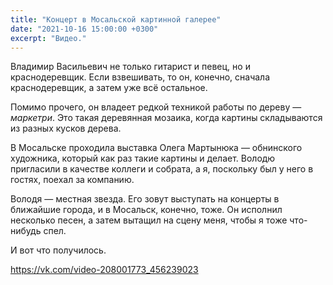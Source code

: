```yaml
---
title: "Концерт в Мосальской картинной галерее"
date: "2021-10-16 15:00:00 +0300"
excerpt: "Видео."
---
```


Владимир Васильевич не только гитарист и певец, но и краснодеревщик. Если взвешивать, то он, конечно, сначала краснодеревщик, а затем уже всё остальное.

Помимо прочего, он владеет редкой техникой работы по дереву — *маркетри*. Это такая деревянная мозаика, когда картины складываются из разных кусков дерева.

В Мосальске проходила выставка Олега Мартынюка — обнинского художника, который как раз такие картины и делает. Володю пригласили в качестве коллеги и собрата, а я, поскольку был у него в гостях, поехал за компанию.

Володя —  местная звезда. Его зовут выступать на концерты в ближайшие города, и в Мосальск, конечно, тоже. Он исполнил несколько песен, а затем вытащил на сцену меня, чтобы я тоже что-нибудь спел.

И вот что получилось.

https://vk.com/video-208001773_456239023